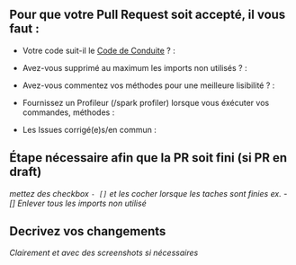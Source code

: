 ## Pour que votre Pull Request soit accepté, il vous faut :
* Votre code suit-il le [Code de Conduite](https://github.com/ServerOpenMC/PluginV2/blob/master/CODE_OF_CONDUCT.md) ? : 
* Avez-vous supprimé au maximum les imports non utilisés ? : 
* Avez-vous commentez vos méthodes pour une meilleure lisibilité ? : 
* Fournissez un Profileur (/spark profiler) lorsque vous éxécuter vos commandes, méthodes :

* Les Issues corrigé(e)s/en commun : 

## Étape nécessaire afin que la PR soit fini (si PR en draft)
*mettez des checkbox `- []` et les cocher lorsque les taches sont finies*
*ex. - [] Enlever tous les imports non utilisé*

## Decrivez vos changements
*Clairement et avec des screenshots si nécessaires*

